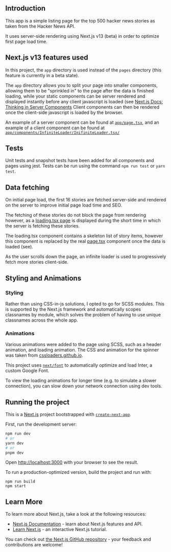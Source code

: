 ## Introduction

This app is a simple listing page for the top 500 hacker news stories as taken from the Hacker News API.

It uses server-side rendering using Next.js v13 (beta) in order to optimize first page load time.

## Next.js v13 features used

In this project, the `app` directory is used instead of the `pages` directory (this feature is currently in a beta state).

The `app` directory allows you to split your page into smaller components, allowing them to be "sprinkled in" to the page after the data is finished loading, while your static components can be server rendered and displayed instantly before any client javascript is loaded (see [Next.js Docs: Thinking in Server Components](https://beta.nextjs.org/docs/getting-started#thinking-in-server-components)
Client components can then be rendered once the client-side javascript is loaded by the browser.

An example of a server component can be found at [`app/page.tsx`](/app/page.tsx), and an example of a client component can be found at [`app/components/InfiniteLoader/InifiniteLoader.tsx/`](app/components/InfiniteLoader/InifiniteLoader.tsx)

## Tests

Unit tests and snapshot tests have been added for all components and pages using jest.
Tests can be run using the command `npm run test` or `yarn test`.

## Data fetching

On initial page load, the first 16 stories are fetched server-side and rendered on the server to improve initial page load time and SEO.

The fetching of these stories do not block the page from rendering however, as a [loading.tsx page](/app/loading.tsx) is displayed during the short time in which the server is fetching these stories.

The loading.tsx component contains a skeleton list of story items, however this component is replaced by the real [page.tsx](/app/page.tsx) component once the data is loaded (see).

As the user scrolls down the page, an infinite loader is used to progressively fetch more stories client-side.

## Styling and Animations

### Styling

Rather than using CSS-in-js solutions, I opted to go for SCSS modules. This is supported by the Next.js framework and automatically scopes classnames by module, which solves the problem of having to use unique classnames across the whole app.

### Animations

Various animations were added to the page using SCSS, such as a header animation, and loading animation. The CSS and animation for the spinner was taken from [cssloaders.github.io](https://cssloaders.github.io/).

This project uses [`next/font`](https://nextjs.org/docs/basic-features/font-optimization) to automatically optimize and load Inter, a custom Google Font.

To view the loading animations for longer time (e.g. to simulate a slower connection), you can slow down your network connection using dev tools.

## Running the project

This is a [Next.js](https://nextjs.org/) project bootstrapped with [`create-next-app`](https://github.com/vercel/next.js/tree/canary/packages/create-next-app).

First, run the development server:

```bash
npm run dev
# or
yarn dev
# or
pnpm dev
```

Open [http://localhost:3000](http://localhost:3000) with your browser to see the result.

To run a production-optimized version, build the project and run with:

```
npm run build
npm start
```

## Learn More

To learn more about Next.js, take a look at the following resources:

- [Next.js Documentation](https://nextjs.org/docs) - learn about Next.js features and API.
- [Learn Next.js](https://nextjs.org/learn) - an interactive Next.js tutorial.

You can check out [the Next.js GitHub repository](https://github.com/vercel/next.js/) - your feedback and contributions are welcome!
